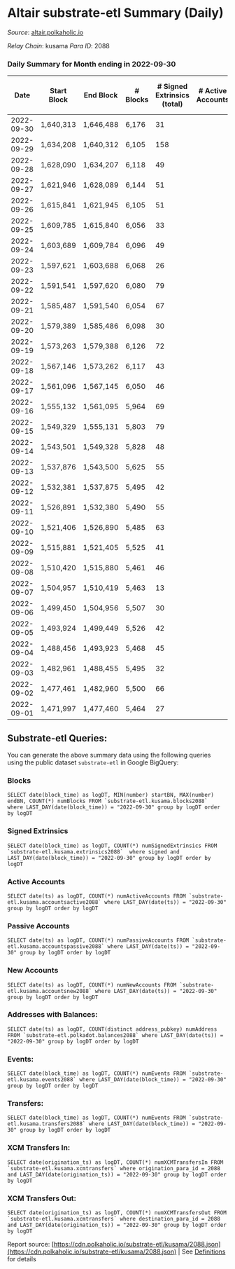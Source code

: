 # Altair substrate-etl Summary (Daily)

_Source_: [altair.polkaholic.io](https://altair.polkaholic.io)

*Relay Chain*: kusama
*Para ID*: 2088



### Daily Summary for Month ending in 2022-09-30


| Date | Start Block | End Block | # Blocks | # Signed Extrinsics (total) | # Active Accounts | # Passive | # New | # Addresses with Balances | # Events | # Transfers | # XCM Transfers In | # XCM Transfers Out | Issues | 
| ---- | ----------- | --------- | -------- | --------------------------- | ----------------- | --------- | ----- | ------------------------- | -------- | ----------- | ------------------ | ------------------- | ------ |
| 2022-09-30 | 1,640,313 | 1,646,488 | 6,176 | 31 |  |  |  | 29,140 | 12,565 | 4 ($40.25) |   | 2 ($28.32) |  |
| 2022-09-29 | 1,634,208 | 1,640,312 | 6,105 | 158 |  |  |  |  | 13,331 | 68 ($2,156.83) |   | 1 ($0.57) |  |
| 2022-09-28 | 1,628,090 | 1,634,207 | 6,118 | 49 |  |  |  |  | 12,628 | 24 ($4,485.33) | 4 ($875.08) | 4 ($14.27) |  |
| 2022-09-27 | 1,621,946 | 1,628,089 | 6,144 | 51 |  |  |  |  | 12,659 | 17 ($2,168.16) | 2 ($819.51) | 2 ($252.44) |  |
| 2022-09-26 | 1,615,841 | 1,621,945 | 6,105 | 51 |  |  |  |  | 12,574 | 12 ($8,472.18) |   | 1 ($1,029.65) |  |
| 2022-09-25 | 1,609,785 | 1,615,840 | 6,056 | 33 |  |  |  |  | 12,366 | 16 ($545.13) |   | 1 ($103.43) |  |
| 2022-09-24 | 1,603,689 | 1,609,784 | 6,096 | 49 |  |  |  |  | 12,569 | 25 ($3,617.80) | 3 ($1,223.95) | 10 ($929.01) |  |
| 2022-09-23 | 1,597,621 | 1,603,688 | 6,068 | 26 |  |  |  |  | 12,372 | 10 ($45.11) | 1 ($0.13) |   |  |
| 2022-09-22 | 1,591,541 | 1,597,620 | 6,080 | 79 |  |  |  |  | 12,722 | 23 ($1,039.92) | 1 ($104.53) | 2 ($210.70) |  |
| 2022-09-21 | 1,585,487 | 1,591,540 | 6,054 | 67 |  |  |  |  | 12,597 | 28 ($775.32) | 2 ($209.44) |   |  |
| 2022-09-20 | 1,579,389 | 1,585,486 | 6,098 | 30 |  |  |  |  | 12,386 | 15 ($1,475.05) | 2 ($521.00) | 2 ($184.16) |  |
| 2022-09-19 | 1,573,263 | 1,579,388 | 6,126 | 72 |  |  |  | 29,114 | 12,557 | 15 ($16,676.83) |   |   |  |
| 2022-09-18 | 1,567,146 | 1,573,262 | 6,117 | 43 |  |  |  | 29,113 | 12,465 | 25 ($3,019.83) | 3 ($220.63) | 2 ($1.21) |  |
| 2022-09-17 | 1,561,096 | 1,567,145 | 6,050 | 46 |  |  |  | 29,113 | 12,297 | 20 ($4,038.12) |   |   |  |
| 2022-09-16 | 1,555,132 | 1,561,095 | 5,964 | 69 |  |  |  | 29,111 | 12,232 | 48 ($8,220.86) | 1 ($908.53) | 5 ($1,277.29) |  |
| 2022-09-15 | 1,549,329 | 1,555,131 | 5,803 | 79 |  |  |  | 29,109 | 11,976 | 44 ($2,146.31) |   | 2 ($42.24) |  |
| 2022-09-14 | 1,543,501 | 1,549,328 | 5,828 | 48 |  |  |  | 29,103 | 11,878 | 23 ($4,199.15) | 1 ($955.69) | 2 ($1,039.10) |  |
| 2022-09-13 | 1,537,876 | 1,543,500 | 5,625 | 55 |  |  |  | 29,103 | 11,502 | 38 ($14,912.69) |   | 1 ($135.95) |  |
| 2022-09-12 | 1,532,381 | 1,537,875 | 5,495 | 42 |  |  |  | 29,103 | 11,178 | 21 ($6,784.55) | 1 ($595.60) |   |  |
| 2022-09-11 | 1,526,891 | 1,532,380 | 5,490 | 55 |  |  |  |  | 11,258 | 37 ($10,052.95) | 5 ($3,216.03) | 3 ($1,026.86) |  |
| 2022-09-10 | 1,521,406 | 1,526,890 | 5,485 | 63 |  |  |  |  | 11,260 | 37 ($2,537.07) | 5 ($687.73) | 1 ($261.07) |  |
| 2022-09-09 | 1,515,881 | 1,521,405 | 5,525 | 41 |  |  |  |  | 11,236 | 21 ($395.99) | 1 ($7.94) |   |  |
| 2022-09-08 | 1,510,420 | 1,515,880 | 5,461 | 46 |  |  |  | 29,094 | 11,126 | 23 ($10,974.44) | 1 ($24.14) |   |  |
| 2022-09-07 | 1,504,957 | 1,510,419 | 5,463 | 13 |  |  |  | 29,093 | 10,986 | 5 ($163.96) |   |   |  |
| 2022-09-06 | 1,499,450 | 1,504,956 | 5,507 | 30 |  |  |  | 29,092 | 11,152 | 7 ($367.64) | 2 ($274.09) | 3 ($47.93) |  |
| 2022-09-05 | 1,493,924 | 1,499,449 | 5,526 | 42 |  |  |  | 29,091 | 11,262 | 14 ($5,566.00) | 3 ($21,040.94) | 2 ($60.08) |  |
| 2022-09-04 | 1,488,456 | 1,493,923 | 5,468 | 45 |  |  |  | 29,089 | 11,148 | 24 ($2,474.40) | 1 ($0.13) | 8 ($1,096.51) |  |
| 2022-09-03 | 1,482,961 | 1,488,455 | 5,495 | 32 |  |  |  | 29,087 | 11,166 | 16 ($2,475.31) | 6 ($95.28) | 5 ($1,223.87) |  |
| 2022-09-02 | 1,477,461 | 1,482,960 | 5,500 | 66 |  |  |  | 29,085 | 11,290 | 31 ($4,085.96) |   | 5 ($1,054.14) |  |
| 2022-09-01 | 1,471,997 | 1,477,460 | 5,464 | 27 |  |  |  | 29,086 | 11,070 | 12 ($1,565.49) | 2 ($35.71) | 4 ($738.48) |  |

## Substrate-etl Queries:
You can generate the above summary data using the following queries using the public dataset `substrate-etl` in Google BigQuery:


### Blocks
```
SELECT date(block_time) as logDT, MIN(number) startBN, MAX(number) endBN, COUNT(*) numBlocks FROM `substrate-etl.kusama.blocks2088`  where LAST_DAY(date(block_time)) = "2022-09-30" group by logDT order by logDT
```


### Signed Extrinsics
```
SELECT date(block_time) as logDT, COUNT(*) numSignedExtrinsics FROM `substrate-etl.kusama.extrinsics2088`  where signed and LAST_DAY(date(block_time)) = "2022-09-30" group by logDT order by logDT
```


### Active Accounts
```
SELECT date(ts) as logDT, COUNT(*) numActiveAccounts FROM `substrate-etl.kusama.accountsactive2088` where LAST_DAY(date(ts)) = "2022-09-30" group by logDT order by logDT
```


### Passive Accounts
```
SELECT date(ts) as logDT, COUNT(*) numPassiveAccounts FROM `substrate-etl.kusama.accountspassive2088` where LAST_DAY(date(ts)) = "2022-09-30" group by logDT order by logDT
```


### New Accounts
```
SELECT date(ts) as logDT, COUNT(*) numNewAccounts FROM `substrate-etl.kusama.accountsnew2088` where LAST_DAY(date(ts)) = "2022-09-30" group by logDT order by logDT
```


### Addresses with Balances:
```
SELECT date(ts) as logDT, COUNT(distinct address_pubkey) numAddress FROM `substrate-etl.polkadot.balances2088` where LAST_DAY(date(ts)) = "2022-09-30" group by logDT order by logDT
```


### Events:
```
SELECT date(block_time) as logDT, COUNT(*) numEvents FROM `substrate-etl.kusama.events2088` where LAST_DAY(date(block_time)) = "2022-09-30" group by logDT order by logDT
```


### Transfers:
```
SELECT date(block_time) as logDT, COUNT(*) numEvents FROM `substrate-etl.kusama.transfers2088` where LAST_DAY(date(block_time)) = "2022-09-30" group by logDT order by logDT
```


### XCM Transfers In:
```
SELECT date(origination_ts) as logDT, COUNT(*) numXCMTransfersIn FROM `substrate-etl.kusama.xcmtransfers` where origination_para_id = 2088 and LAST_DAY(date(origination_ts)) = "2022-09-30" group by logDT order by logDT
```


### XCM Transfers Out:
```
SELECT date(origination_ts) as logDT, COUNT(*) numXCMTransfersOut FROM `substrate-etl.kusama.xcmtransfers` where destination_para_id = 2088 and LAST_DAY(date(origination_ts)) = "2022-09-30" group by logDT order by logDT
```



Report source: [https://cdn.polkaholic.io/substrate-etl/kusama/2088.json](https://cdn.polkaholic.io/substrate-etl/kusama/2088.json) | See [Definitions](/DEFINITIONS.md) for details
